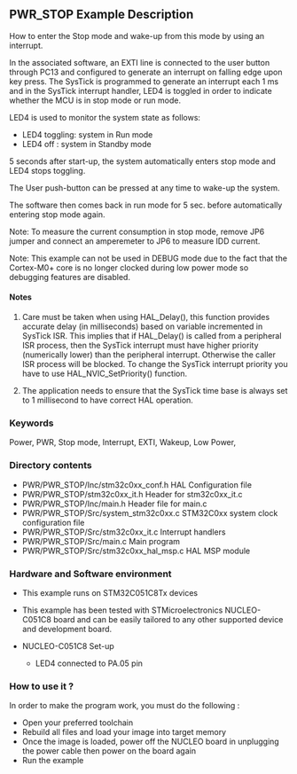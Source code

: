 ﻿## <b>PWR_STOP Example Description</b>

How to enter the Stop mode and wake-up from this mode by using an interrupt.


In the associated software, an EXTI line is connected to the user button through PC13 and configured to generate an
interrupt on falling edge upon key press.
The SysTick is programmed to generate an interrupt each 1 ms and in the SysTick 
interrupt handler, LED4 is toggled in order to indicate whether the MCU is in stop mode 
or run mode.

LED4 is used to monitor the system state as follows:

 - LED4 toggling: system in Run mode
 - LED4 off : system in Standby mode

5 seconds after start-up, the system automatically enters stop mode and LED4 stops toggling.

The User push-button can be pressed at any time to wake-up the system.

The software then comes back in run mode for 5 sec. before automatically entering stop mode again.

Note: To measure the current consumption in stop mode, remove JP6 jumper
      and connect an amperemeter to JP6 to measure IDD current.

Note: This example can not be used in DEBUG mode due to the fact
      that the Cortex-M0+ core is no longer clocked during low power mode
      so debugging features are disabled.

#### <b>Notes</b>

 1. Care must be taken when using HAL_Delay(), this function provides accurate delay (in milliseconds)
    based on variable incremented in SysTick ISR. This implies that if HAL_Delay() is called from
    a peripheral ISR process, then the SysTick interrupt must have higher priority (numerically lower)
    than the peripheral interrupt. Otherwise the caller ISR process will be blocked.
    To change the SysTick interrupt priority you have to use HAL_NVIC_SetPriority() function.

 2. The application needs to ensure that the SysTick time base is always set to 1 millisecond
    to have correct HAL operation.

### <b>Keywords</b>

Power, PWR, Stop mode, Interrupt, EXTI, Wakeup, Low Power,

### <b>Directory contents</b>

  -  PWR/PWR_STOP/Inc/stm32c0xx_conf.h     HAL Configuration file
  -  PWR/PWR_STOP/stm32c0xx_it.h           Header for stm32c0xx_it.c
  -  PWR/PWR_STOP/Inc/main.h               Header file for main.c
  -  PWR/PWR_STOP/Src/system_stm32c0xx.c   STM32C0xx system clock configuration file
  -  PWR/PWR_STOP/Src/stm32c0xx_it.c       Interrupt handlers
  -  PWR/PWR_STOP/Src/main.c               Main program
  -  PWR/PWR_STOP/Src/stm32c0xx_hal_msp.c  HAL MSP module

### <b>Hardware and Software environment</b>

  - This example runs on STM32C051C8Tx devices

  - This example has been tested with STMicroelectronics NUCLEO-C051C8
    board and can be easily tailored to any other supported device
    and development board.

  - NUCLEO-C051C8 Set-up
    - LED4 connected to PA.05 pin

### <b>How to use it ?</b>

In order to make the program work, you must do the following :

 - Open your preferred toolchain
 - Rebuild all files and load your image into target memory
 - Once the image is loaded, power off the NUCLEO board in unplugging
   the power cable then power on the board again 
 - Run the example